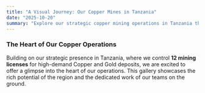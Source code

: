 ```yaml
---
title: "A Visual Journey: Our Copper Mines in Tanzania"
date: "2025-10-20"
summary: "Explore our strategic copper mining operations in Tanzania through a gallery of on-site photographs, showcasing our commitment to ethical and efficient resource extraction."
---
```


<script>
    import PinterestGallery from '$lib/components/PinterestGallery.svelte';
</script>

### The Heart of Our Copper Operations

Building on our strategic presence in Tanzania, where we control **12 mining licenses** for high-demand Copper and Gold deposits, we are excited to offer a glimpse into the heart of our operations. This gallery showcases the rich potential of the region and the dedicated work of our teams on the ground.

<PinterestGallery galleryId="tanzania-copper" caption="Scenes from our copper expedition in Tanzania" />